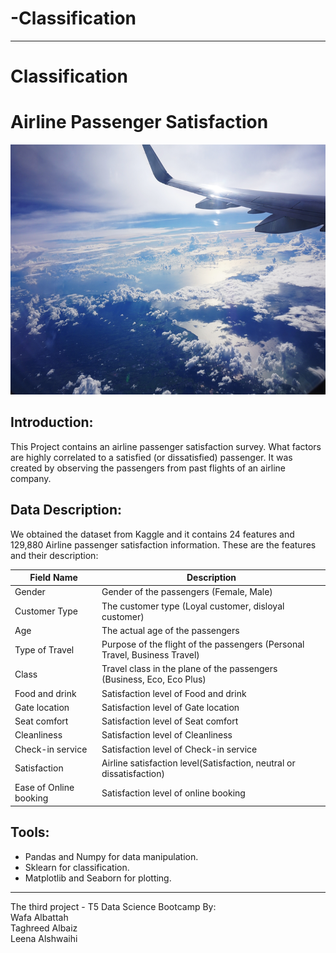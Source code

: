 # -Classification
*****
# Classification
# Airline Passenger Satisfaction
<img src="https://github.com/talbaiz/Classification/blob/main/Flight.png" width="900" height="400" />

## Introduction:

This Project contains an airline passenger satisfaction survey. What factors are highly correlated to a satisfied (or dissatisfied) passenger. It was created by observing the passengers from past flights of an airline company.


## Data Description:

We obtained the dataset from Kaggle and it contains 24 features and 129,880 Airline passenger satisfaction information. These are the features and their description:


| Field Name                      | Description                                                                     |
|---------------------------------|---------------------------------------------------------------------------------|
| Gender                          | Gender of the passengers (Female, Male)                                         |
| Customer Type                   | The customer type (Loyal customer, disloyal customer)                           |
| Age                             | The actual age of the passengers                                                |
| Type of Travel                  | Purpose of the flight of the passengers (Personal Travel, Business Travel)      |
| Class                           | Travel class in the plane of the passengers (Business, Eco, Eco Plus)           |
| Food and drink                  | Satisfaction level of Food and drink                                            |
| Gate location                   | Satisfaction level of Gate location                                             |
| Seat comfort                    | Satisfaction level of Seat comfort                                              |
| Cleanliness                     | Satisfaction level of Cleanliness                                               |
| Check-in service                | Satisfaction level of Check-in service                                          |
| Satisfaction                    | Airline satisfaction level(Satisfaction, neutral or dissatisfaction)            |
| Ease of Online booking	        | Satisfaction level of online booking                                            |


## Tools:

- Pandas and Numpy for data manipulation.
- Sklearn for classification.
- Matplotlib and Seaborn for plotting.
---------------------------------------------------------------------------


The third project - T5 Data Science Bootcamp
By:<br />
Wafa Albattah<br />
Taghreed Albaiz<br />
Leena Alshwaihi<br />















